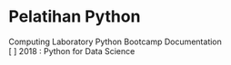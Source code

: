 # Pelatihan Python
Computing Laboratory Python Bootcamp Documentation <br>
[ ] 2018 : Python for Data Science
